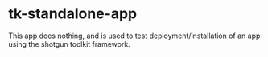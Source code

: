 # tk-standalone-app
This app does nothing, and is used to test deployment/installation of an app using the shotgun toolkit framework.
